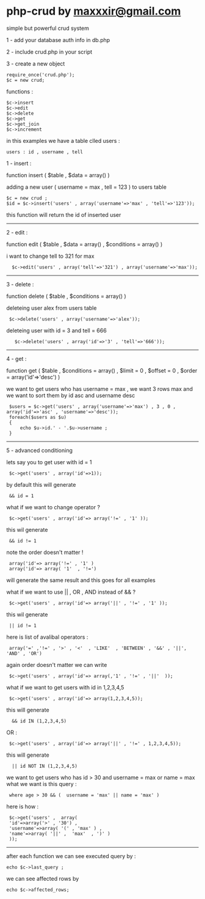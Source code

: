 php-crud by maxxxir@gmail.com
========

simple but powerful crud system

1 - add your database auth info in db.php

2 - include crud.php in your script 

3 - create a new object 



    require_once('crud.php');
    $c = new crud; 


functions : 


    $c->insert
    $c->edit
    $c->delete
    $c->get
    $c->get_join
    $c->increment


in this examples we have a table clled users :
   
    users : id , username , tell 


1 - insert :

 function insert ( $table , $data = array() )
 
adding a  new user ( username = max , tell = 123 ) to users table 

    $c = new crud ;
    $id = $c->insert('users' , array('username'=>'max' , 'tell'=>'123')); 

this function will return the id of inserted user

------------------------------------------------------------------------------

2 - edit :

 function edit ( $table , $data = array() , $conditions = array() )
 
 i want to change tell to 321 for max
 
      $c->edit('users' , array('tell'=>'321') , array('username'=>'max')); 

------------------------------------------------------------------------------


3 - delete :

 function delete ( $table , $conditions = array() )
 
 
 deleteing user alex from users table 
   
     $c->delete('users' , array('username'=>'alex')); 
 
 deleteing user with id = 3 and tell = 666
  
       $c->delete('users' , array('id'=>'3' , 'tell'=>'666')); 


 
------------------------------------------------------------------------------

4 - get : 

 function get ( $table , $conditions = array() , $limit = 0 , $offset = 0 , $order = array('id'=>'desc') ) 
 
 we want to get users who has username = max , we want 3 rows max and we want to sort them by id asc and username desc
 
     $users = $c->get('users' , array('username'=>'max') , 3 , 0 , array('id'=>'asc' , 'username'=>'desc'));
     foreach($users as $u)
     {
         echo $u->id.' - '.$u->username ; 
     }
    


--------------------------------------------------------------------------------

5 - advanced conditioning 

  lets say you to get user with id = 1 
  
     $c->get('users' , array('id'=>1));
  
  by default this will generate 
    
	 && id = 1 
	 
  what if we want to change operator ? 
  
     $c->get('users' , array('id'=> array('!=' , '1' ));
	 
  this wil generate 
	  
	 && id != 1
	 
  note the order doesn't matter ! 
  
     array('id'=> array('!=' , '1' ) 
     array('id'=> array( '1'  , '!=') 
	 
  will generate the same result and this goes for all examples  
  

  what if we want to use || , OR , AND  instead of && ? 
  
     $c->get('users' , array('id'=> array('||' , '!=' , '1' ));

  
  this wil generate 
  
  	 || id != 1
	 
	 
	 
  here is list of avalibal operators : 
   
     array('=' ,'!=' , '>' , '<'  , 'LIKE'  , 'BETWEEN' , '&&' , '||', 'AND' , 'OR')
	 
  again order doesn't matter 
  we can write 
	
     $c->get('users' , array('id'=> array(,'1' , '!=' , '||'  ));

	 
   what if we want to get users with id in 1,2,3,4,5 
   
     $c->get('users' , array('id'=> array(1,2,3,4,5));
	 
   this will generate 
   
      && id IN (1,2,3,4,5)
	  
   OR :
	  
     $c->get('users' , array('id'=> array('||' , '!=' , 1,2,3,4,5));
	 
   this will generate 
   
      || id NOT IN (1,2,3,4,5)
	  
	
   we want to get users who has id > 30 and username = max or name = max 
   what we want is this query : 
  
     where age > 30 && (  username = 'max' || name = 'max' ) 
	 
   here is how :
     
     $c->get('users' ,  array(
	 'id'=>array('>' , '30') ,
	 'username'=>array( '(' , 'max' ) , 
	 'name'=>array( '||' ,  'max'  , ')' )
	 ));

--------------------------------------------------------------------------------


  
after each function we can see executed query by :

    echo $c->last_query ;

we can see affected rows by

    echo $c->affected_rows;

 
